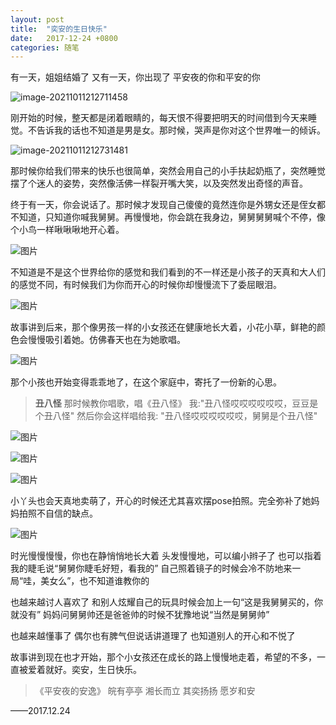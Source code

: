 ```yaml
---
layout: post
title:  "奕安的生日快乐"
date:   2017-12-24 +0800
categories: 随笔
---
```


有一天，姐姐结婚了
又有一天，你出现了
平安夜的你和平安的你

![image-20211011212711458](https://forest-pic.oss-cn-beijing.aliyuncs.com/webimg/202110112127625.png)

刚开始的时候，整天都是闭着眼睛的，每天恨不得要把明天的时间借到今天来睡觉。不告诉我的话也不知道是男是女。那时候，哭声是你对这个世界唯一的倾诉。

![image-20211011212731481](https://forest-pic.oss-cn-beijing.aliyuncs.com/webimg/202110112127648.png)

那时候你给我们带来的快乐也很简单，突然会用自己的小手扶起奶瓶了，突然睡觉摆了个迷人的姿势，突然像活佛一样裂开嘴大笑，以及突然发出奇怪的声音。

终于有一天，你会说话了。那时候才发现自己傻傻的竟然连你是外甥女还是侄女都不知道，只知道你喊我舅舅。再慢慢地，你会跳在我身边，舅舅舅舅喊个不停，像个小鸟一样啾啾啾地开心着。

![图片](https://forest-pic.oss-cn-beijing.aliyuncs.com/webimg/202110112127025.webp)

不知道是不是这个世界给你的感觉和我们看到的不一样还是小孩子的天真和大人们的感觉不同，有时候我们为你而开心的时候你却慢慢流下了委屈眼泪。

![图片](https://forest-pic.oss-cn-beijing.aliyuncs.com/webimg/202110112127748.webp)

故事讲到后来，那个像男孩一样的小女孩还在健康地长大着，小花小草，鲜艳的颜色会慢慢吸引着她。仿佛春天也在为她歌唱。


![图片](https://forest-pic.oss-cn-beijing.aliyuncs.com/webimg/202110112128197.webp)


那个小孩也开始变得乖乖地了，在这个家庭中，寄托了一份新的心思。

>**丑八怪**
>那时候教你唱歌，唱《丑八怪》
>我:"丑八怪哎哎哎哎哎哎，豆豆是个丑八怪"
>然后你会这样唱给我:
>"丑八怪哎哎哎哎哎哎，舅舅是个丑八怪"

![图片](https://forest-pic.oss-cn-beijing.aliyuncs.com/webimg/202110112128499.webp)

![图片](https://forest-pic.oss-cn-beijing.aliyuncs.com/webimg/202110112128834.webp)







![图片](https://forest-pic.oss-cn-beijing.aliyuncs.com/webimg/202110112128441.webp)

小丫头也会天真地卖萌了，开心的时候还尤其喜欢摆pose拍照。完全弥补了她妈妈拍照不自信的缺点。

![图片](https://forest-pic.oss-cn-beijing.aliyuncs.com/webimg/202110112128394.webp)

时光慢慢慢慢，你也在静悄悄地长大着
头发慢慢地，可以编小辫子了
也可以指着我的睫毛说“舅舅你睫毛好短，看我的”
自己照着镜子的时候会冷不防地来一局“哇，美女么”，也不知道谁教你的


也越来越讨人喜欢了
和别人炫耀自己的玩具时候会加上一句“这是我舅舅买的，你就没有”
妈妈问舅舅帅还是爸爸帅的时候不犹豫地说“当然是舅舅帅”


也越来越懂事了
偶尔也有脾气但说话讲道理了
也知道别人的开心和不悦了


故事讲到现在也才开始，那个小女孩还在成长的路上慢慢地走着，希望的不多，一直被爱着就好。奕安，生日快乐。


> 《平安夜的安逸》
> 皖有亭亭
> 湘长而立
> 其奕扬扬
> 愿岁和安

——2017.12.24
